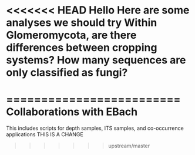 <<<<<<< HEAD
Hello
Here are some analyses we should try
Within Glomeromycota, are there differences between cropping systems?
How many sequences are only classified as fungi?
=======
=========================
Collaborations with EBach
=========================

This includes scripts for depth samples, ITS samples, and co-occurrence applications
THIS IS A CHANGE
>>>>>>> upstream/master
